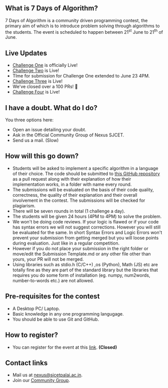 
## What is 7 Days of Algorithm?
7 Days of Algorithm is a community driven programming contest, the primary aim of
which is to introduce problem solving through algorithms to the students. 
The event is scheduled to happen between 21<sup>st</sup> June to 21<sup>th</sup>
of June. 

## Live Updates
- [Challenge One](https://github.com/nexussjcet/7DaysofAlgo/tree/main/Challenge%201) is officially Live!
- [Challenge Two](https://github.com/nexussjcet/7DaysofAlgo/tree/main/Challenge%202) is Live!
- TIme for submission for Challenge One extended to June 23 4PM.
- [Challenge Three](https://github.com/nexussjcet/7DaysofAlgo/tree/main/Challenge%303) is Live!
- We've closed over a 100 PRs! 🥳
- [Challenge Four](https://github.com/nexussjcet/7DaysofAlgo/tree/main/Challenge%204) is Live!

## I have a doubt. What do I do?
You three options here:
- Open an issue detailing your doubt.
- Ask in the Official Community Group of Nexus SJCET.
- Send us a mail. (Slow)

## How will this go down?
- Students will be asked to implement a specific algorithm in a language of
  their choice. The code should be submitted to 
  [this GitHub repository](https://github.com/nexussjcet/7DaysofAlgo) as a pull
  request along with their explanation of how their implementation works, in a
  folder with name every round.
- The submissions will be evaluated on the basis of their code quality,
  correctness, the quality of their explanation and their overall involvement in
  the contest. The submissions will be checked for plagiarism.
- There will be seven rounds in total (1 challenge a day). 
- The students will be given 24 hours (4PM to 4PM) to solve the problem.
- We won't be doing code reviews. If your logic is flawed or if your code has 
  syntax errors we will not suggest corrections. However you will still be 
  evaluated for the same. In short Syntax Errors and Logic Errors won't prevent 
  your submission from getting merged but you will loose points during evaluation. 
  Just like in a regular competition.
- However if you do not place your submission in the right folder or move/edit 
  the Submission Template.md or any other file other than yours, your PR will not 
  be merged.
- Using libraries such as stdio.h (C/C++) ,os (Python), Math (JS) etc are totally 
  fine as they are part of the  standard library but the libraries that requires 
  you do some form of installation (eg. numpy, num2words, number-to-words etc.) are 
  not allowed. 

## Pre-requisites for the contest
- A Desktop PC/ Laptop.
- Basic knowledge in any one programming langugage.
- You should be able to use Git and GitHub.

## How to register?
- You can register for the event at this 
[link](https://forms.gle/BnNLJ71g7VxeUi8S9). **(Closed)**

## Contact links
- Mail us at [nexus@sjcetpalai.ac.in](mailto:nexus@sjcetpalai.ac.in).
- Join our [Community Group](https://t.me/joinchat/XGxsy5YKY2g4MWY1).
